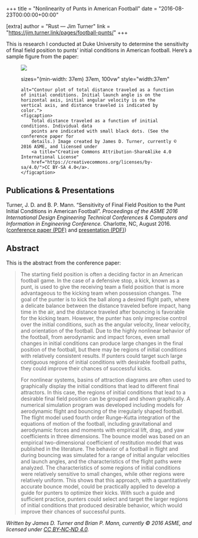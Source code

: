 +++
title = "Nonlinearity of Punts in American Football"
date = "2016-08-23T00:00:00+00:00"

[extra]
author = "Rust — Jim Turner"
link = "https://jim.turner.link/pages/football-punts/"
+++
<p>This is research I conducted at Duke University to determine the sensitivity of
final field position to punts&rsquo; initial conditions in American football. Here’s
a sample figure from the paper:</p>

<figure>
    <img src="https://jim.turner.link/media/football_punts_sample_contour___default.png"
srcset="




/media/football_punts_sample_contour___150w.png 150w,
/media/football_punts_sample_contour___1692w.png 1692w,
/media/football_punts_sample_contour___224w.png 224w,
/media/football_punts_sample_contour___336w.png 336w,
/media/football_punts_sample_contour___503w.png 503w,
/media/football_punts_sample_contour___754w.png 754w"

 


sizes="(min-width: 37em) 37em, 100vw"
style="width:37em"

    alt="Contour plot of total distance traveled as a function of initial conditions. Initial launch angle is on the horizontal axis, initial angular velocity is on the vertical axis, and distance traveled is indicated by color.">
    <figcaption>
        Total distance traveled as a function of initial conditions. Individual data
        points are indicated with small black dots. (See the conference paper for
        details.) Image created by James D. Turner, currently © 2016 ASME, and licensed under
        <a title="Creative Commons Attribution-ShareAlike 4.0 International License"
        href="https://creativecommons.org/licenses/by-sa/4.0/">CC BY‑SA 4.0</a>.
    </figcaption>
</figure>

<h2 id="publications-presentations">Publications &amp; Presentations</h2>

<p>Turner, J. D. and B. P. Mann. “Sensitivity of Final Field Position to the Punt
Initial Conditions in American Football”. <em>Proceedings of the ASME 2016
International Design Engineering Technical Conferences &amp; Computers and
Information in Engineering Conference.</em> Charlotte, NC, August 2016.
(<a href="https://jim.turner.link/downloads/IDETC2016-60235.pdf">conference paper (PDF)</a> and
<a href="https://jim.turner.link/downloads/football_punt_presentation.pdf">presentation (PDF)</a>)</p>

<h2 id="abstract">Abstract</h2>

<p>This is the abstract from the conference paper:</p>

<blockquote>
<p>The starting field position is often a deciding factor in an American football
game. In the case of a defensive stop, a kick, known as a punt, is used to give
the receiving team a field position that is more advantageous to the kicking
team when possession changes. The goal of the punter is to kick the ball along
a desired flight path, where a delicate balance between the distance traveled
before impact, hang time in the air, and the distance traveled after bouncing
is favorable for the kicking team. However, the punter has only imprecise
control over the initial conditions, such as the angular velocity, linear
velocity, and orientation of the football. Due to the highly nonlinear behavior
of the football, from aerodynamic and impact forces, even small changes in
initial conditions can produce large changes in the final position of the
football, but there may be regions of initial conditions with relatively
consistent results. If punters could target such large contiguous regions of
initial conditions with desirable football paths, they could improve their
chances of successful kicks.</p>

<p>For nonlinear systems, basins of attraction diagrams are often used to
graphically display the initial conditions that lead to different final
attractors. In this case, the regions of initial conditions that lead to a
desirable final field position can be grouped and shown graphically. A
numerical simulation program was developed including models for aerodynamic
flight and bouncing of the irregularly shaped football. The flight model used
fourth order Runge–Kutta integration of the equations of motion of the
football, including gravitational and aerodynamic forces and moments with
empirical lift, drag, and yaw coefficients in three dimensions. The bounce
model was based on an empirical two-dimensional coefficient of restitution
model that was published in the literature. The behavior of a football in
flight and during bouncing was simulated for a range of initial angular
velocities and launch angles, and the characteristics of the flight paths were
analyzed. The characteristics of some regions of initial conditions were
relatively sensitive to small changes, while other regions were relatively
uniform. This shows that this approach, with a quantitatively accurate bounce
model, could be practically applied to develop a guide for punters to optimize
their kicks. With such a guide and sufficient practice, punters could select
and target the larger regions of initial conditions that produced desirable
behavior, which would improve their chances of successful punts.</p>
</blockquote>

<p><cite>Written by James D. Turner and Brian P. Mann, currently © 2016 ASME, and
licensed under <a href="https://creativecommons.org/licenses/by-nc-nd/4.0/">CC BY‑NC‑ND 4.0</a>.</cite></p>